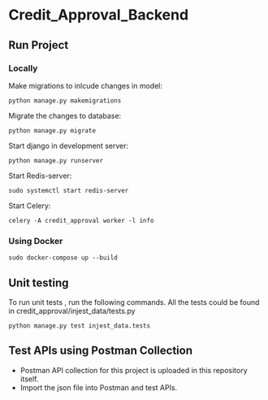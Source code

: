 # Credit_Approval_Backend

## Run Project 

  ### Locally

  Make migrations to inlcude changes in model:
  
  `python manage.py makemigrations`

  Migrate the changes to database:
  
  `python manage.py migrate`

  Start django in development server:
  
  `python manage.py runserver`

  Start Redis-server:
  
  `sudo systemctl start redis-server`

  Start Celery:
  
  `celery -A credit_approval worker -l info`

  ### Using Docker
  `sudo docker-compose up --build`


## Unit testing

To run unit tests , run the following commands.
All the tests could be found in credit_approval/injest_data/tests.py

`python manage.py test injest_data.tests`



## Test APIs using Postman Collection
- Postman API collection for this project is uploaded in this repository itself.
- Import the json file into Postman and test APIs.

  
